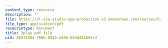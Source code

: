 ```yaml
---
content_type: resource
description: ''
file: https://ol-ocw-studio-app-production.s3.amazonaws.com/courses/6-189-multicore-programming-primer-january-iap-2007/86574504768b894be40b024d44bb04c3_A0f4HUTooM4.pdf
file_type: application/pdf
resourcetype: Document
title: 3play pdf file
uid: 86574504-768b-894b-e40b-024d44bb04c3
---
```

